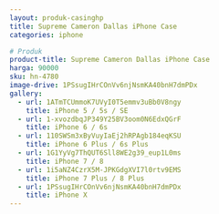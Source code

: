 ```yaml
---
layout: produk-casinghp
title: Supreme Cameron Dallas iPhone Case
categories: iphone

# Produk
product-title: Supreme Cameron Dallas iPhone Case
harga: 90000
sku: hn-4780
image-drive: 1PSsugIHrCOnVv6njNsmKA40bnH7dmPDx
gallery:
  - url: 1ATmTCUmmoK7UVyI0T5emmv3uBb0V8ngy
    title: iPhone 5 / 5s / SE
  - url: 1-xvozdbqJP349Y25BV3oom0N6EdxQGrF
    title: iPhone 6 / 6s
  - url: 110SWSm3xByVuyIaEj2hRPAgb184eqKSU
    title: iPhone 6 Plus / 6s Plus
  - url: 1G1YyVg7ThQUT6Sll8WE2g39_eup1L0ms
    title: iPhone 7 / 8
  - url: 1i5aNZ4CzrX5M-JPKGdgXVI7l0rtv9EMS
    title: iPhone 7 Plus / 8 Plus
  - url: 1PSsugIHrCOnVv6njNsmKA40bnH7dmPDx
    title: iPhone X
---
```

